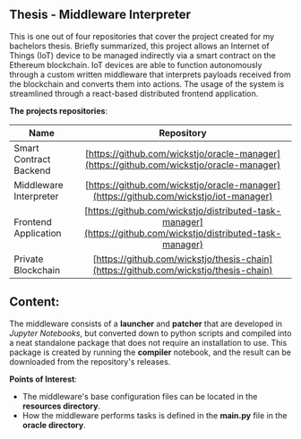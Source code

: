 ## Thesis - Middleware Interpreter

This is one out of four repositories that cover the project created for my bachelors thesis. Briefly summarized, this project allows an Internet of Things (IoT) device to be managed indirectly via a smart contract on the Ethereum blockchain. IoT devices are able to function autonomously through a custom written middleware that interprets payloads received from the blockchain and converts them into actions. The usage of the system is streamlined through a react-based distributed frontend application.

**The projects repositories**:

| Name          | Repository    |
| ------------- |:-------------:|
| Smart Contract Backend      | [https://github.com/wickstjo/oracle-manager](https://github.com/wickstjo/oracle-manager) |
| Middleware Interpreter      | [https://github.com/wickstjo/oracle-manager](https://github.com/wickstjo/iot-manager) |
| Frontend Application        | [https://github.com/wickstjo/distributed-task-manager](https://github.com/wickstjo/distributed-task-manager)|
| Private Blockchain          | [https://github.com/wickstjo/thesis-chain](https://github.com/wickstjo/thesis-chain) |

## Content:

The middleware consists of a **launcher** and **patcher** that are developed in *Jupyter Notebooks*, but converted down to python scripts and compiled into a neat standalone package that does not require an installation to use. This package is created by running the **compiler** notebook, and the result can be downloaded from the repository's releases.

**Points of Interest**:
- The middleware's base configuration files can be located in the **resources directory**.
- How the middleware performs tasks is defined in the **main.py** file in the **oracle directory**.
